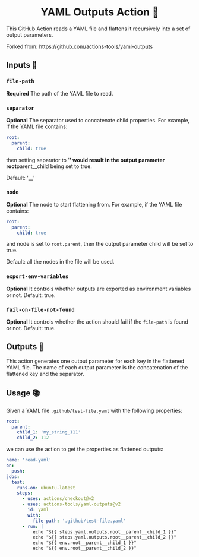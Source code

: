 <h1 align="center">YAML Outputs Action 🚀</h1>

This GitHub Action reads a YAML file and flattens it recursively into a set of output parameters.

Forked from: https://github.com/actions-tools/yaml-outputs

## Inputs 📝

### `file-path`

**Required** The path of the YAML file to read.

### `separator`

**Optional** The separator used to concatenate child properties. For example, if the YAML file contains:

```yaml
root:
  parent:
    child: true
```

then setting separator to '**' would result in the output parameter root**parent\_\_child being set to true.

Default: '\_\_'

### `node`

**Optional** The node to start flattening from. For example, if the YAML file contains:

```yaml
root:
  parent:
    child: true
```

and node is set to `root.parent`, then the output parameter child will be set to true.

Default: all the nodes in the file will be used.

### `export-env-variables`

**Optional** It controls whether outputs are exported as environment variables or not. Default: true.

### `fail-on-file-not-found`

**Optional** It controls whether the action should fail if the `file-path` is found or not. Default: true.

## Outputs 📜

This action generates one output parameter for each key in the flattened YAML file. The name of each output parameter is the concatenation of the flattened key and the separator.

## Usage 📚

Given a YAML file `.github/test-file.yaml` with the following properties:

```yaml
root:
  parent:
    child_1: 'my_string_111'
    child_2: 112
```

we can use the action to get the properties as flattened outputs:

```yaml
name: 'read-yaml'
on:
  push:
jobs:
  test:
    runs-on: ubuntu-latest
    steps:
      - uses: actions/checkout@v2
      - uses: actions-tools/yaml-outputs@v2
        id: yaml
        with:
          file-path: '.github/test-file.yaml'
      - run: |
          echo "${{ steps.yaml.outputs.root__parent__child_1 }}"
          echo "${{ steps.yaml.outputs.root__parent__child_2 }}"
          echo "${{ env.root__parent__child_1 }}"
          echo "${{ env.root__parent__child_2 }}"
```
